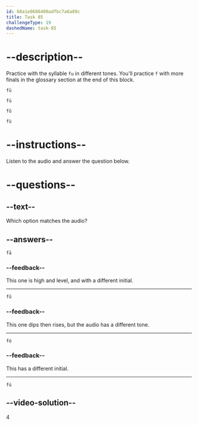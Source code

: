 ```yaml
---
id: 68a1e8686400adfbc7a6a89c
title: Task 85
challengeType: 19
dashedName: task-85
---
```


<!-- (Audio) A: fú -->

# --description--

Practice with the syllable `fu` in different tones. You'll practice `f` with more finals in the glossary section at the end of this block.

`fū`<!-- (Audio) fū -->

`fú`<!-- (Audio) fú -->

`fǔ`<!-- (Audio) fǔ -->

`fù` <!-- (Audio) fù -->

# --instructions--

Listen to the audio and answer the question below.

# --questions--

## --text--

Which option matches the audio?

## --answers--

`fā`

### --feedback--

This one is high and level, and with a different initial.

---

`fǔ`

### --feedback--

This one dips then rises, but the audio has a different tone.

---

`fó`

### --feedback--

This has a different initial.

---

`fú`

## --video-solution--

4

